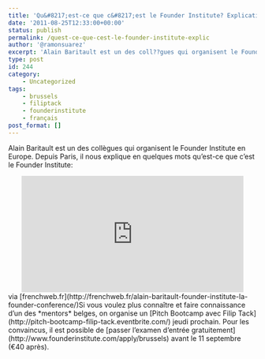 ```yaml
---
title: 'Qu&#8217;est-ce que c&#8217;est le Founder Institute? Explication de Alain Baritault [Video]'
date: '2011-08-25T12:33:00+00:00'
status: publish
permalink: /quest-ce-que-cest-le-founder-institute-explic
author: '@ramonsuarez'
excerpt: 'Alain Baritault est un des coll??gues qui organisent le Founder Institute en Europe. Depuis Paris, il nous explique en quelques mots qu''est-ce que c''est le Founder Institute: via frenchweb.fr Si vous voulez plus conna??tre et faire connaissance d''un...'
type: post
id: 244
category:
    - Uncategorized
tags:
    - brussels
    - filiptack
    - founderinstitute
    - français
post_format: []
---
```

Alain Baritault est un des collègues qui organisent le Founder Institute en Europe. Depuis Paris, il nous explique en quelques mots qu’est-ce que c’est le Founder Institute:

<div class="embed-vimeo" style="text-align: center;"><iframe allowfullscreen="" frameborder="0" height="236" mozallowfullscreen="" src="https://player.vimeo.com/video/14830856" webkitallowfullscreen="" width="450"></iframe></div>via [frenchweb.fr](http://frenchweb.fr/alain-baritault-founder-institute-la-founder-conference/)</div>Si vous voulez plus connaître et faire connaissance d’un des *mentors* belges, on organise un [Pitch Bootcamp avec Filip Tack](http://pitch-bootcamp-filip-tack.eventbrite.com/) jeudi prochain. Pour les convaincus, il est possible de [passer l’examen d’entrée gratuitement](http://www.founderinstitute.com/apply/brussels) avant le 11 septembre (€40 après).